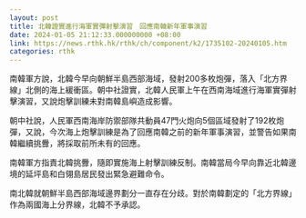 ```yaml
---
layout: post
title: 北韓證實進行海軍實彈射擊演習　回應南韓新年軍事演習
date: 2024-01-05 21:12:33.000000000 +08:00
link: https://news.rthk.hk/rthk/ch/component/k2/1735102-20240105.htm
categories: rthk
---
```


南韓軍方說，北韓今早向朝鮮半島西部海域，發射200多枚炮彈，落入「北方界線」北側的海上緩衝區。朝中社證實，北韓人民軍上午在西南海域進行海軍實彈射擊演習，又說炮擊訓練未對南韓島嶼造成影響。

朝中社說，人民軍西南海岸防禦部隊共動員47門火炮向5個區域發射了192枚炮彈，又說，今次海上炮擊訓練是為了回應南韓之前的新年軍事演習，並警告如果南韓繼續挑釁，將採取前所未有的回應。

南韓軍方指責北韓挑釁，隨即實施海上射擊訓練反制。南韓當局今早向靠近北韓邊境的延坪島和白翎島居民發出緊急避難命令。

南北韓就朝鮮半島西部海域邊界劃分一直存在分歧。對於南韓劃定的「北方界線」作為兩國海上分界線，北韓不予承認。
